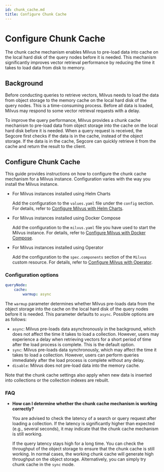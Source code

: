 ```yaml
---
id: chunk_cache.md
title: Configure Chunk Cache
---
```


# Configure Chunk Cache

The chunk cache mechanism enables Milvus to pre-load data into cache on the local hard disk of the query nodes before it is needed. This mechanism significantly improves vector retrieval performance by reducing the time it takes to load data from disk to memory.

## Background

Before conducting queries to retrieve vectors, Milvus needs to load the data from object storage to the memory cache on the local hard disk of the query nodes. This is a time-consuming process. Before all data is loaded, Milvus may respond to some vector retrieval requests with a delay.

To improve the query performance, Milvus provides a chunk cache mechanism to pre-load data from object storage into the cache on the local hard disk before it is needed. When a query request is received, the Segcore first checks if the data is in the cache, instead of the object storage. If the data is in the cache, Segcore can quickly retrieve it from the cache and return the result to the client.

## Configure Chunk Cache

This guide provides instructions on how to configure the chunk cache mechanism for a Milvus instance. Configuration varies with the way you install the Milvus instance.

- For Milvus instances installed using Helm Charts

  Add the configuration to the `values.yaml` file under the `config` section. For details, refer to [Configure Milvus with Helm Charts](configure-helm.md).

- For Milvus instances installed using Docker Compose

  Add the configuration to the `milvus.yaml` file you have used to start the Milvus instance. For details, refer to [Configure Milvus with Docker Compose](configure-docker.md).

- For Milvus instances installed using Operator

  Add the configuration to the `spec.components` section of the `Milvus` custom resource. For details, refer to [Configure Milvus with Operator](configure_operator.md).

### Configuration options

```yaml
queryNode:
    cache:
        warmup: async
```

The `warmup` parameter determines whether Milvus pre-loads data from the object storage into the cache on the local hard disk of the query nodes before it is needed. This parameter defaults to `async`. Possible options are as follows:

- `async`: Milvus pre-loads data asynchronously in the background, which does not affect the time it takes to load a collection. However, users may experience a delay when retrieving vectors for a short period of time after the load process is complete.  This is the default option.
- `sync`: Milvus pre-loads data synchronously, which may affect the time it takes to load a collection. However, users can perform queries immediately after the load process is complete without any delay. 
- `disable`: Milvus does not pre-load data into the memory cache.

Note that the chunk cache settings also apply when new data is inserted into collections or the collection indexes are rebuilt.

### FAQ

- **How can I determine whether the chunk cache mechanism is working correctly?**

    You are advised to check the latency of a search or query request after loading a collection. If the latency is significantly higher than expected (e.g., several seconds), it may indicate that the chunk cache mechanism is still working.

    If the query latency stays high for a long time. You can check the throughput of the object storage to ensure that the chunk cache is still working. In normal cases, the working chunk cache will generate high throughput on the object storage. Alternatively, you can simply try chunk cache in the `sync` mode.

